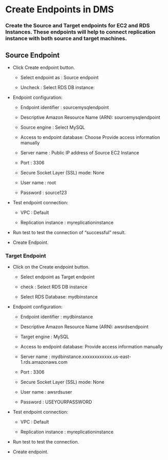 # Create Endpoints in DMS
### Create the Source and Target endpoints for EC2 and RDS Instances. These endpoints will help to connect replication instance with both source and target machines. 


## Source Endpoint
   
    
- Click Create endpoint button.

    - Select endpoint as : Source endpoint

    - Uncheck : Select RDS DB instance: 

- Endpoint configuration:

    - Endpoint identifier     :  sourcemysqlendpoint

    - Descriptive Amazon Resource Name (ARN): sourcemysqlendpoint

    - Source engine           : Select MySQL

    - Access to endpoint database: Choose Provide access information manually

    - Server name               : Public IP address of Source EC2 Instance

    - Port                  :  3306

    - Secure Socket Layer (SSL) mode: None

    - User name                 :  root

    - Password         : source123

- Test endpoint connection:

    - VPC                             : Default

    - Replication instance          : myreplicationinstance 

- Run test to test the connection of “successful” result. 

- Create Endpoint.

### Target Endpoint
- Click on the Create endpoint button.

    - Select endpoint as Target endpoint 

    - check : Select RDS DB instance

    - Select RDS Database: mydbinstance

- Endpoint configuration:

    - Endpoint identifier    :  mydbinstance

    - Descriptive Amazon Resource Name (ARN): awsrdsendpoint

    - Target engine            : MySQL

    - Access to endpoint database: Provide access information manually

    - Server name             : mydbinstance.xxxxxxxxxxxx.us-east-1.rds.amazonaws.com 
    - Port                 :  3306
    - Secure Socket Layer (SSL) mode: None

    - User name         :  awsrdsuser
    - Password               : USEYOURPASSWORD

- Test endpoint connection:

    - VPC                : Default

    - Replication instance          : myreplicationinstance 
- Run test to test the connection.

- Create endpoint.

